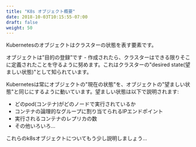 ```yaml
---
title: "K8s オブジェクト概要"
date: 2018-10-03T10:15:55-07:00
draft: false
weight: 50
---
```


<!--
Kubernetes objects are entities that are used to represent the state of the cluster.  
-->
Kubernetesのオブジェクトはクラスターの状態を表す要素です。

<!--
An object is a “record of intent” – once created, the cluster does its best to ensure it exists as defined.  This is known as the cluster’s “desired state.”
-->
オブジェクトは”目的の登録”です - 作成されたら、クラスターはできる限りそこに定義されたことを守るように努めます。これはクラスターの"desired state(望ましい状態)"として知られています。

<!--
Kubernetes is always working to make an object’s “current state” equal to the object’s “desired state.”  A desired state can describe:
-->
Kubernetesは常にオブジェクトの"現在の状態"を、オブジェクトの"望ましい状態"と同じにするように動いています。望ましい状態は以下で説明されます:

<!--
* What pods (containers) are running, and on which nodes
* IP endpoints that map to a logical group of containers
* How many replicas of a container are running
* And much more...
-->
* どのpod(コンテナ)がどのノードで実行されているか
* コンテナの論理的なグループに割り当てられるIPエンドポイント
* 実行されるコンテナのレプリカの数
* その他いろいろ...

<!--
Let’s explain these k8s objects in a bit more detail...
-->
これらのk8sオブジェクトについてもう少し説明しましょう...